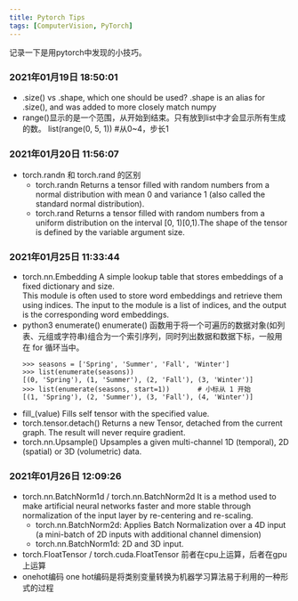 ```yaml
---
title: Pytorch Tips
tags: [ComputerVision, PyTorch]
---
```


记录一下是用pytorch中发现的小技巧。

### 2021年01月19日 18:50:01
- .size() vs .shape, which one should be used?
  .shape is an alias for .size(), and was added to more closely match numpy
- range()显示的是一个范围，从开始到结束。只有放到list中才会显示所有生成的数。
  list(range(0, 5, 1)) #从0~4，步长1

### 2021年01月20日 11:56:07
- torch.randn 和 torch.rand 的区别
  - torch.randn
  Returns a tensor filled with random numbers from a normal distribution with mean 0 and variance 1 (also called the standard normal distribution).
  - torch.rand
  Returns a tensor filled with random numbers from a uniform distribution on the interval [0, 1)[0,1).The shape of the tensor is defined by the variable argument size.

### 2021年01月25日 11:33:44
- torch.nn.Embedding
A simple lookup table that stores embeddings of a fixed dictionary and size.  
This module is often used to store word embeddings and retrieve them using indices. The input to the module is a list of indices, and the output is the corresponding word embeddings.
- python3 enumerate()
enumerate() 函数用于将一个可遍历的数据对象(如列表、元组或字符串)组合为一个索引序列，同时列出数据和数据下标，一般用在 for 循环当中。
  ```
  >>> seasons = ['Spring', 'Summer', 'Fall', 'Winter']
  >>> list(enumerate(seasons))
  [(0, 'Spring'), (1, 'Summer'), (2, 'Fall'), (3, 'Winter')]
  >>> list(enumerate(seasons, start=1))       # 小标从 1 开始
  [(1, 'Spring'), (2, 'Summer'), (3, 'Fall'), (4, 'Winter')]
  ```
- fill_(value)
Fills self tensor with the specified value.
- torch.tensor.detach()
Returns a new Tensor, detached from the current graph.
The result will never require gradient.
- torch.nn.Upsample()
Upsamples a given multi-channel 1D (temporal), 2D (spatial) or 3D (volumetric) data.

### 2021年01月26日 12:09:26
- torch.nn.BatchNorm1d / torch.nn.BatchNorm2d
It is a method used to make artificial neural networks faster and more stable through normalization of the input layer by re-centering and re-scaling.
  - torch.nn.BatchNorm2d: Applies Batch Normalization over a 4D input (a mini-batch of 2D inputs with additional channel dimension)
  - torch.nn.BatchNorm1d: 2D and 3D input.
- torch.FloatTensor / torch.cuda.FloatTensor
前者在cpu上运算，后者在gpu上运算
- onehot编码
one hot编码是将类别变量转换为机器学习算法易于利用的一种形式的过程